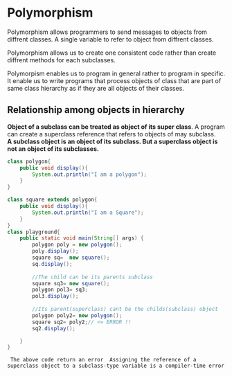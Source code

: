# Polymorphism
Polymorphism allows programmers to send messages to objects from diffrent classes. A single variable to refer to object from diffrent classes. 

Polymorphism allows us to create one consistent code rather than create diffrent methods for each subclasses.   

Polymorpism enables us to program in general rather to program in specific. It enable us to write programs that process objects of class that are part of same class hierarchy as if they are all objects of their classes. 

## Relationship among objects in hierarchy

**Object of a subclass can be treated as object of its super class**. A program can create a superclass reference that refers to objects of may subclass.   
**A subclass object is an object of its subclass. But a superclass object is not an object of its subclasses.**
```java
class polygon{
    public void display(){
        System.out.println("I am a polygon");
    }
}

class square extends polygon{
    public void display(){
        System.out.println("I am a Square");
    }
}
class playground{
    public static void main(String[] args) {
        polygon poly = new polygon();
        poly.display();
        square sq=  new square();
        sq.display();
        
        //The child can be its parents subclass
        square sq3= new square();
        polygon pol3= sq3;
        pol3.display();
        
        //Its parent(superclass) cant be the childs(subclass) object
        polygon poly2= new polygon();
        square sq2= poly2;// <= ERROR !!
        sq2.display();

    }
}
```


   ``` The above code return an error  Assigning the reference of a superclass object to a subclass-type variable is a compiler-time error```
